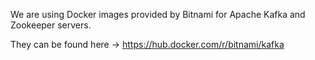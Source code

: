 We are using Docker images provided by Bitnami for Apache Kafka and Zookeeper servers.

They can be found here ->
https://hub.docker.com/r/bitnami/kafka